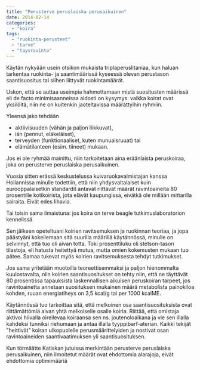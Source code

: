 ```yaml
---
title: "Perusterve peruslaiska perusaikuinen"
date: 2014-02-14
categories: 
  - "koira"
tags: 
  - "ruokinta-perusteet"
  - "tarve"
  - "taysravinto"
---
```


Käytän nykyään usein otsikon mukaista triplaperuslitaniaa, kun haluan tarkentaa ruokinta- ja saantimäärissä kyseessä olevan perustason saantisuositus tai siihen liittyvät ruokintamäärät.

<!--more-->

Uskon, että se auttaa useimpia hahmottamaan mistä suositusten määrissä eli de facto minimisaanneissa aidosti on kysymys. vaikka koirat ovat yksilöitä, niin ne on kuitenkin jaoteltavissa määrättyihin ryhmiin.

Yleensä jako tehdään

- aktiivisuuden (vähän ja paljon liikkuvat),
- iän (pennut, eläkeläiset),
- terveyden (funktionaaliset, kuten munuaisruuat) tai
- elämätilanteen (esim. tiineet) mukaan.

Jos ei ole ryhmää mainittu, niin tarkoitetaan aina eräänlaista peruskoiraa, joka on perusterve peruslaiska perusaikuinen.

Vuosia sitten erässä keskustelussa kuivaruokavalmistajan kanssa Hollannissa minulle todettiin, että niin yhdysvaltalaiset kuin eurooppalaisetkin standardit antavat riittävät määrät ravintoaineita 80 prosentille kotikoirista, jota elävät kaupungissa, eivätkä ole millään mittarilla sairaita. Eivät edes lihavia.

Tai toisin sama ilmaistuna: jos koira on terve beagle tutkimuslaboratorion kennelissä.

Sen jälkeen opeteltuani koirien ravitsemuksen ja ruokinnan teoriaa, ja jopa päästyäni kokeilemaan sitä suurilla määrillä käytännössä, minulle on selvinnyt, että tuo oli aivan totta. Toki prosenttiluku oli stetson-tason tilastoja, eli hatusta heitettyä mutua, mutta omien kokemusten mukaan tuo pätee. Samaa tukevat myös koirien ravitsemuksesta tehdyt tutkimukset.

Jos sama yritetään muotoilla teoreettisemmaksi ja paljon hienommalta kuulostavalta, niin koirien saantisuositukset on tehty niin, että ne täyttävät 80 prosentissa tapauksista laskennallisen aikuisen peruskoiran tarpeet, jos ravintoainetta annetaan suosituksen mukainen määrä metabolista painokiloa kohden, ruuan energiatiheys on 3,5 kcal/g tai per 1000 kcalME.

Käytännössä tuo tarkoittaa sitä, että melkoinen osa saantisuosituksista ovat riittämättömiä aivan yhtä melkoiselle osalle koiria. Riittää, että omistaja aktivoi hiivalla oireilevaa koiraansa sen ns. joutenoloaikana ja vie sen illalla kahdeksi tunniksi riehumaan ja antaa illalla tyyppibarf-aterian. Kaikki tekijät "heittivät" koiran ulkopuolelle perusmäärittelyiden ja nostivat osan ravintoaineiden saantivaatimuksen yli saantisuosituksen.

Kun törmäätte Katiskan jutuissa merkintään perusterve peruslaiska perusaikuinen, niin ilmoitetut määrät ovat ehdottomia alarajoja, eivät ehdottomia optimimääriä
